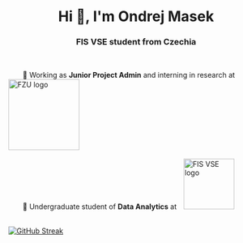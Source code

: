 <!--
**ondrejmasek/ondrejmasek** is a ✨ _special_ ✨ repository because its `README.md` (this file) appears on your GitHub profile.

Here are some ideas to get you started:

- 🔭 I’m currently working on ...
- 🌱 I’m currently learning ...
- 👯 I’m looking to collaborate on ...
- 🤔 I’m looking for help with ...
- 💬 Ask me about ...
- 📫 How to reach me: ...
- 😄 Pronouns: ...
- ⚡ Fun fact: ...
-->

<h1 align="center">Hi 👋, I'm Ondrej Masek</h1>
<h3 align="center">FIS VSE student from Czechia</h3>
<br>

  🔭 Working as <b>Junior Project Admin</b> and interning in research at <a target="_blank" href="https://www.fzu.cz"><img src="https://www.fzu.cz/sites/default/files/2020-05/FZU-L-EN-RGB.jpg" alt="FZU logo" width="140" bottom="0"/></a>
<br>
<br>
  🌱 Undergraduate student of <b>Data Analytics</b> at <a target="_blank" href="https://fis.vse.cz/"><img src="https://gaudeamus.cz/getFile/type:large/id:518645/FIS_1_logo_rgb.jpg" alt="FIS VSE logo" width="100" bottom="0"/></a>
<br>
<br>

[![GitHub Streak](http://github-readme-streak-stats.herokuapp.com?user=ondrejmasek&theme=dark&background=000000)](https://git.io/streak-stats)

<!--
[![Top Langs](https://github-readme-stats.vercel.app/api/top-langs/?username=ondrejmasek&layout=compact&theme=vision-friendly-dark)](https://github.com/anuraghazra/github-readme-stats)
-->
